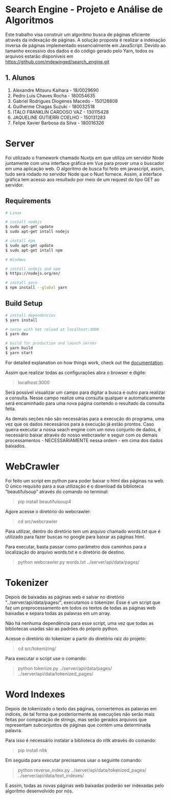 # Search Engine - Projeto e Análise de Algoritmos
Este trabalho visa construir um algoritmo busca de páginas eficiente através da indexação de páginas. A solução proposta é realizar a indexação inversa de páginas implementado essencialmente em JavaScript. Devido ao tamanho excessivo dos dados e do código gerado pelo Yarn, todos os arquivos estarão disponíveis em https://github.com/mdewinged/search_engine.git

## 1. Alunos
1. Alexandre Mitsuru Kaihara - 18/0029690
2.  Pedro Luis Chaves Rocha - 180054635
3. Gabriel Rodrigues Diogenes Macedo - 150126808
4. Guilherme Chagas Suzuki - 180032518
5. ITALO FRANKLIN CARDOSO VAZ - 130115428
6.  JAQUELINE GUTIERRI COELHO - 150131283
7.  Felipe Xavier Barbosa da Silva - 180016326

# Server

Foi utilizado o framework chamado Nuxtjs em que utiliza um servidor Node juntamente com uma interface gráfica em Vue para prover uma o buscador em uma aplicação web. O algoritmo de busca foi feito em javascript, assim, tudo será rodado no servidor Node que o Nuxt fornece. Assim, a interface gráfica tem acesso aos resultado por meio de um request do tipo GET ao servidor.

## Requirements

```bash
# Linux

# install nodejs
$ sudo apt-get update
$ sudo apt-get intall nodejs

# install npm
$ sudo apt-get update
$ sudo apt-get intall npm

# Windows 

# install nodejs and npm
$ https://nodejs.org/en/

# install yarn
$ npm install --global yarn
```

## Build Setup

```bash
# install dependencies
$ yarn install

# serve with hot reload at localhost:3000
$ yarn dev

# build for production and launch server
$ yarn build
$ yarn start

```

For detailed explanation on how things work, check out the [documentation](https://nuxtjs.org).

Assim que realizar todas as configurações abra o browser e digite:

> localhost:3000

Será possível visualizar um campo para digitar a busca e outro para realizar a consulta. Nesse campo realize uma consulta qualquer e automaticamente será encaminhado para uma nova página contendo o resultado da consulta feita.

As demais seções não são necessárias para a execução do programa, uma vez que os dados necessários para a execução já estão prontos. Caso queira executar a nossa seach engine com um novo conjunto de dados, é necessário baixar através do nosso webcrawler e seguir com os demais processamentos - NECESSARIAMENTE nessa ordem - em cima dos dados baixados.

# WebCrawler
Foi feito um script em python para poder baixar o html das páginas na web. O único requisito para a sua utilização é o download da biblioteca “beautifulsoup” através do comando no terminal:
> pip install beautifulsoup4

Agore acesse o diretório do webcrawler:

> cd src/webcrawler

Para utilizar, dentro do diretório tem um arquivo chamado words.txt que é utilizado para fazer buscas no google para baixar as páginas html.

Para executar, basta passar como parâmetro dois caminhos para a localização do arquivo words.txt e o diretório de destino.

> python webcrawler.py words.txt ../server/api/data/pages/


# Tokenizer
Depois de baixadas as páginas web e salvar no diretório "../server/api/data/pages/", executamos o tokenizer. Esse é um script que faz um preprocessamento em todos os textos de todas as páginas web baixadas e separa todas as palavras em um array.

Não há nenhuma dependência para esse script, uma vez que todas as bibliotecas usadas são as padrões do próprio python.

Acesse o diretório do tokenizer a partir do diretório raiz do projeto:

> cd src/tokenizing/

Para executar o script use o comando:

> python tokenize.py ../server/api/data/pages/ ../server/api/data/tokenized_pages/

#  Word Indexes
Depois de tokenizado o texto das páginas, convertemos as palavras em indices, de tal forma que posteriormente as execuções não serão mais feitas por comparação de strings, mas serão gerados arquivos que representam subconjuntos de páginas que contém uma determinada palavra.

Para isso é necessário instalar a biblioteca do nltk através do comando:

> pip install nltk

Em seguida para executar precisamos usar o seguinte comando:

> python reverse_index.py ../server/api/data/tokenized_pages/ ../server/api/data/text_indexes/

E assim, todas as novas páginas web baixadas poderão ser indexadas pelo algoritmo desenvolvido por nós.
